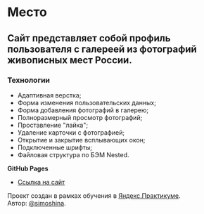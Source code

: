 # Место

## Сайт представляет собой профиль пользователя с галереей из фотографий живописных мест России.

### Технологии
* Адаптивная верстка;
* Форма изменения пользовательских данных;
* Форма добавления фотографий в галерею;
* Полноразмерный просмотр фотографий;
* Проставление "лайка";
* Удаление карточки с фотографией;
* Открытие и закрытие всплывающих окон;
* Подключенные шрифты;
* Файловая структура по БЭМ Nested.

**GitHub Pages**

* [Ссылка на сайт](https://simoshina.github.io/mesto/index.html)

Проект создан в рамках обучения в [Яндекс.Практикуме](https://practicum.yandex.ru/).  
Автор: [@simoshina](https://github.com/simoshina).
